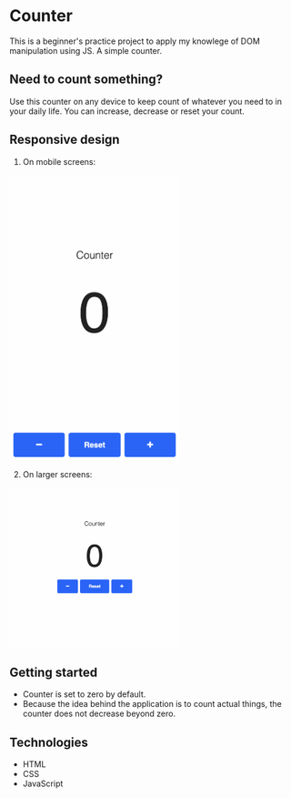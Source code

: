 # Counter

This is a beginner's practice project to apply my knowlege of DOM manipulation using JS. A simple counter.

## Need to count something?

Use this counter on any device to keep count of whatever you need to in your daily life. You can increase, decrease or reset your count.

## Responsive design

1. On mobile screens:

<img src="images/smaller-screen.png" width="300">

2. On larger screens:

<img src="images/larger-screen.png" width="300">

## Getting started

- Counter is set to zero by default.
- Because the idea behind the application is to count actual things, the counter does not decrease beyond zero.

## Technologies

- HTML
- CSS
- JavaScript
